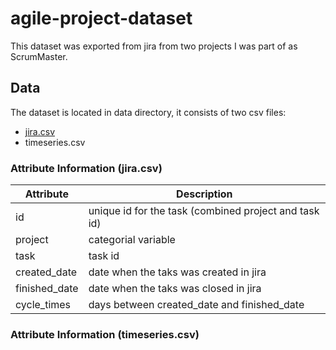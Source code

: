 # agile-project-dataset
This dataset was exported from jira from two projects I was part of as ScrumMaster.


## Data

The dataset is located in data directory, it consists of two csv files:
- [jira.csv](data/jira.csv)
- timeseries.csv

### Attribute Information (jira.csv)

| Attribute  |  Description | 
|---|---|
|id|  unique id for the task (combined project and task id) |
| project  |  categorial variable |
| task  |  task id |
| created_date  |  date when the taks was created in jira |
| finished_date  |  date when the taks was closed in jira |
| cycle_times  |  days between created_date and finished_date |

### Attribute Information (timeseries.csv)